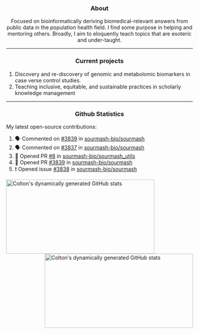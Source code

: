 <!--
Inspiration derived from:
1. https://zzetao.github.io/awesome-github-profile/
2. https://github.com/spcanelon
3. https://github.com/tallguyjenks

Tools used:
1. https://github.com/anuraghazra/github-readme-stats
2. https://github.com/jamesgeorge007/github-activity-readme
3. https://github.com/topics/profile-readme
-->

<h3 align="center">About</h3>

<p align="center">
Focused on bioinformatically deriving biomedical-relevant answers from public data in the population health field. 
I find some purpose in helping and mentoring others. Broadly, I aim to eloquently teach topics that are esoteric and under-taught.
</p>

---

<h3 align="center">Current projects</h3>

1. Discovery and re-discovery of genomic and metabolomic biomarkers in case verse control studies.
2. Teaching inclusive, equitable, and sustainable practices in scholarly knowledge management

---

<h3 align="center">Github Statistics</h3>

My latest open-source contributions:

<!--START_SECTION:activity-->
1. 🗣 Commented on [#3839](https://github.com/sourmash-bio/sourmash/pull/3839#issuecomment-3439794180) in [sourmash-bio/sourmash](https://github.com/sourmash-bio/sourmash)
2. 🗣 Commented on [#3837](https://github.com/sourmash-bio/sourmash/pull/3837#issuecomment-3439763352) in [sourmash-bio/sourmash](https://github.com/sourmash-bio/sourmash)
3. 💪 Opened PR [#8](undefined) in [sourmash-bio/sourmash_utils](https://github.com/sourmash-bio/sourmash_utils)
4. 💪 Opened PR [#3839](undefined) in [sourmash-bio/sourmash](https://github.com/sourmash-bio/sourmash)
5. ❗ Opened issue [#3838](https://github.com/sourmash-bio/sourmash/issues/3838) in [sourmash-bio/sourmash](https://github.com/sourmash-bio/sourmash)
<!--END_SECTION:activity-->

<a href="https://github.com/ccbaumler">
  <img height="200" width=400 align="left" alt="Colton's dynamically generated GitHub stats" src="https://github-readme-stats.vercel.app/api?username=ccbaumler&show_icons=true&title_color=434d58&icon_color=fa8072&ring_color=ba55d3"/>
</a>
<a href="https://github.com/ccbaumler">
  <img height="200" width=400 align="right" alt="Colton's dynamically generated GitHub stats" src="https://github-readme-stats.vercel.app/api/top-langs/?username=ccbaumler&layout=compact&langs_count=6&card_width=320&title_color=434d58&hide=Standard%20ML,%20TeX,%20Jupyter%20Notebook" />
</a>
